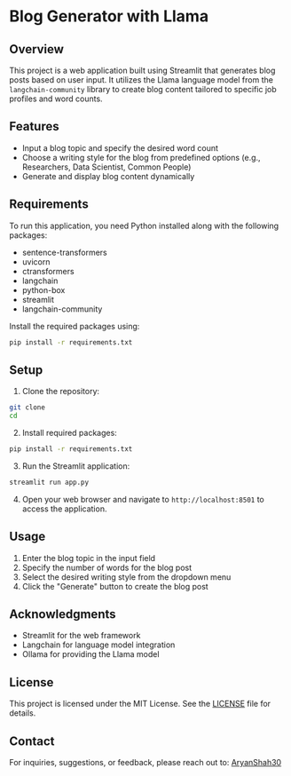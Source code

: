 # Blog Generator with Llama

## Overview

This project is a web application built using Streamlit that generates blog posts based on user input. It utilizes the Llama language model from the `langchain-community` library to create blog content tailored to specific job profiles and word counts.

## Features

- Input a blog topic and specify the desired word count
- Choose a writing style for the blog from predefined options (e.g., Researchers, Data Scientist, Common People)
- Generate and display blog content dynamically

## Requirements

To run this application, you need Python installed along with the following packages:

- sentence-transformers
- uvicorn
- ctransformers
- langchain
- python-box
- streamlit
- langchain-community

Install the required packages using:

```bash
pip install -r requirements.txt
```

## Setup

1. Clone the repository:

```bash
git clone 
cd 
```

2. Install required packages:

```bash
pip install -r requirements.txt
```

3. Run the Streamlit application:

```bash
streamlit run app.py
```

4. Open your web browser and navigate to `http://localhost:8501` to access the application.

## Usage

1. Enter the blog topic in the input field
2. Specify the number of words for the blog post
3. Select the desired writing style from the dropdown menu
4. Click the "Generate" button to create the blog post

## Acknowledgments

- Streamlit for the web framework
- Langchain for language model integration
- Ollama for providing the Llama model

## License

This project is licensed under the MIT License. See the [LICENSE](LICENSE) file for details.

## Contact

For inquiries, suggestions, or feedback, please reach out to: [AryanShah30](https://github.com/AryanShah30)
